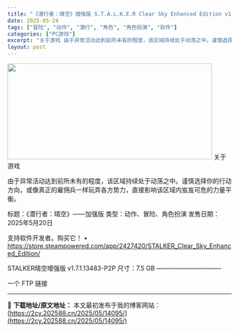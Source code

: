 ```yaml
---
title: "《潜行者：晴空》增强版 S.T.A.L.K.E.R Clear Sky Enhanced Edition v1.7.2.13762"
date: 2025-05-24
tags: ["冒险", "动作", "潜行", "角色", "角色扮演", "软件"]
categories: ["PC游戏"]
excerpt: "关于游戏 由于异常活动达到前所未有的程度，该区域持续处于动荡之中。谨慎选择你的行动方向，或像真正的雇佣兵一样玩弄各方势力，直接影响该区域内岌岌可危的力量平衡。 标题：《潜行者：晴空》——加强版 类型：动作、冒险、角色扮演 发售日期：2025年5月20日 支持软件开发者。购买它！ • https://&hellip;"
layout: post
---
```


<img class="aligncenter size-full wp-image-14075" src="https://2cy.202588.cn/wp-content/uploads/2025/05/2025052403182742.webp" alt="" width="460" height="215" />
关于游戏

由于异常活动达到前所未有的程度，该区域持续处于动荡之中。谨慎选择你的行动方向，或像真正的雇佣兵一样玩弄各方势力，直接影响该区域内岌岌可危的力量平衡。

标题：《潜行者：晴空》——加强版
类型：动作、冒险、角色扮演
发售日期：2025年5月20日

支持软件开发者。购买它！
• https://store.steampowered.com/app/2427420/STALKER_Clear_Sky_Enhanced_Edition/

STALKER晴空增强版 v1.7.1.13483-P2P
尺寸：7.5 GB
——————————-

一个 FTP 链接

---
📖 **下载地址/原文地址：** 本文最初发布于我的博客网站：[https://2cy.202588.cn/2025/05/14095/](https://2cy.202588.cn/2025/05/14095/)
